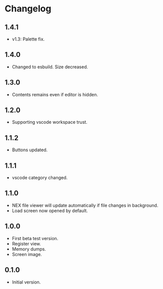 # Changelog

## 1.4.1
- v1.3: Palette fix.

## 1.4.0
- Changed to esbuild. Size decreased.

## 1.3.0
- Contents remains even if editor is hidden.

## 1.2.0
- Supporting vscode workspace trust.

## 1.1.2
- Buttons updated.

## 1.1.1
- vscode category changed.

## 1.1.0
- NEX file viewer will update automatically if file changes in background.
- Load screen now opened by default.

## 1.0.0
- First beta test version.
- Register view.
- Memory dumps.
- Screen image.

## 0.1.0
- Initial version.
